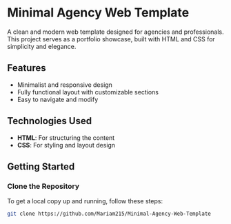 # Minimal Agency Web Template

A clean and modern web template designed for agencies and professionals. This project serves as a portfolio showcase, built with HTML and CSS for simplicity and elegance.

## Features
- Minimalist and responsive design
- Fully functional layout with customizable sections
- Easy to navigate and modify

## Technologies Used
- **HTML**: For structuring the content
- **CSS**: For styling and layout design

## Getting Started

### Clone the Repository
To get a local copy up and running, follow these steps:

```bash
git clone https://github.com/Mariam215/Minimal-Agency-Web-Template
